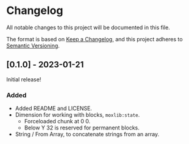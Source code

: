 # Changelog

All notable changes to this project will be documented in this file.

The format is based on [Keep a Changelog](https://keepachangelog.com/en/1.0.0/),
and this project adheres to [Semantic Versioning](https://semver.org/spec/v2.0.0.html).

## [0.1.0] - 2023-01-21
Initial release!

### Added
- Added README and LICENSE.
- Dimension for working with blocks, `moxlib:state`.
  - Forceloaded chunk at 0 0.
  - Below Y 32 is reserved for permanent blocks.
- String / From Array, to concatenate strings from an array.